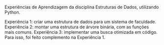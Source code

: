 Experiências de Aprendizagem da disciplina Estruturas de Dados, utilizando Python.

Experiência 1: criar uma estrutura de dados para um sistema de faculdade.
Experiência 2: montar uma estrutura de árvore binária, com as funções mais comuns.
Experiência 3: implementar uma busca otimizada em código. Para isso, foi feito complemento na Experiência 1.
